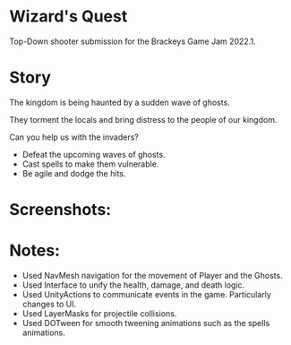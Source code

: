 # Wizard's Quest

Top-Down shooter submission for the Brackeys Game Jam 2022.1.

# Story

The kingdom is being haunted by a sudden wave of ghosts. 

They torment the locals and bring distress to the people of our kingdom.

Can you help us with the invaders?

- Defeat the upcoming waves of ghosts.
- Cast spells to make them vulnerable.
- Be agile and dodge the hits.

# Screenshots:


# Notes:
- Used NavMesh navigation for the movement of Player and the Ghosts.
- Used Interface to unify the health, damage, and death logic.
- Used UnityActions to communicate events in the game. Particularly changes to UI.
- Used LayerMasks for projectile collisions.
- Used DOTween for smooth tweening animations such as the spells animations.
